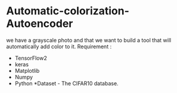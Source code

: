 # Automatic-colorization-Autoencoder
we have a grayscale photo and that we want to build a tool that will automatically add color to it. 
Requirement :
* TensorFlow2
* keras
* Matplotlib
* Numpy 
* Python
*Dataset - The CIFAR10 database.
